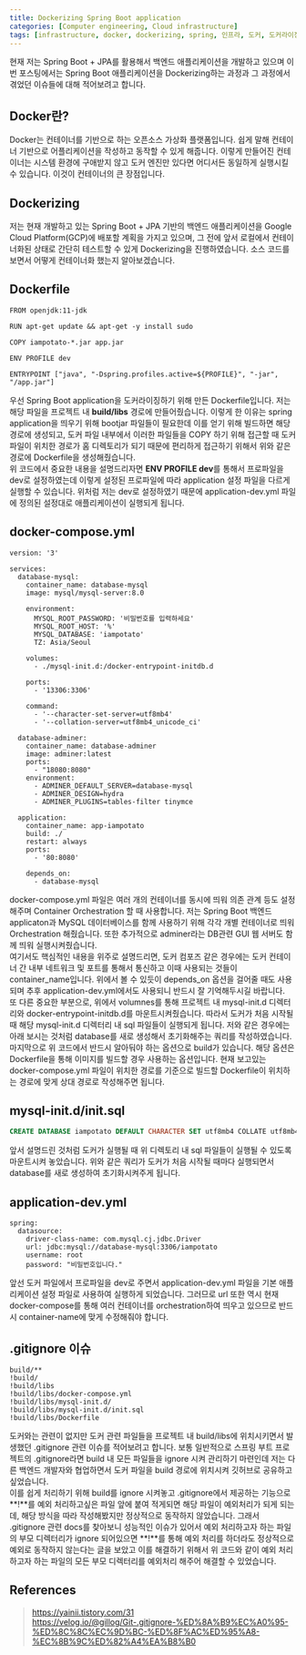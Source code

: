 ```yaml
---
title: Dockerizing Spring Boot application
categories: [Computer engineering, Cloud infrastructure]
tags: [infrastructure, docker, dockerizing, spring, 인프라, 도커, 도커라이징, 스프링]
---
```


현재 저는 Spring Boot + JPA를 활용해서 백엔드 애플리케이션을 개발하고 있으며 이번 포스팅에서는 Spring Boot 애플리케이션을 Dockerizing하는 과정과 그 과정에서 겪었던 이슈들에 대해 적어보려고 합니다.

## Docker란?
Docker는 컨테이너를 기반으로 하는 오픈소스 가상화 플랫폼입니다. 쉽게 말해 컨테이너 기반으로 어플리케이션을 작성하고 동작할 수 있게 해줍니다. 이렇게 만들어진 컨테이너는 시스템 환경에 구애받지 않고 도커 엔진만 있다면 어디서든 동일하게 실행시킬 수 있습니다. 이것이 컨테이너의 큰 장점입니다.

## Dockerizing
저는 현재 개발하고 있는 Spring Boot + JPA 기반의 백엔드 애플리케이션을 Google Cloud Platform(GCP)에 배포할 계획을 가지고 있으며, 그 전에 앞서 로컬에서 컨테이너화된 상태로 간단히 테스트할 수 있게 Dockerizing을 진행하였습니다. 소스 코드를 보면서 어떻게 컨테이너화 했는지 알아보겠습니다.

## Dockerfile
```
FROM openjdk:11-jdk

RUN apt-get update && apt-get -y install sudo

COPY iampotato-*.jar app.jar

ENV PROFILE dev

ENTRYPOINT ["java", "-Dspring.profiles.active=${PROFILE}", "-jar", "/app.jar"]
```   
    
우선 Spring Boot application을 도커라이징하기 위해 만든 Dockerfile입니다. 저는 해당 파일을 프로젝트 내 **build/libs** 경로에 만들어줬습니다. 이렇게 한 이유는 spring application을 띄우기 위해 bootjar 파일들이 필요한데 이를 얻기 위해 빌드하면 해당 경로에 생성되고, 도커 파일 내부에서 이러한 파일들을 COPY 하기 위해 접근할 때 도커 파일이 위치한 경로가 홈 디렉토리가 되기 때문에 편리하게 접근하기 위해서 위와 같은 경로에 Dockerfile을 생성해줬습니다.   
위 코드에서 중요한 내용을 설명드리자면 **ENV PROFILE dev**를 통해서 프로파일을 dev로 설정하였는데 이렇게 설정된 프로파일에 따라 application 설정 파일을 다르게 실행할 수 있습니다. 위처럼 저는 dev로 설정하였기 때문에 application-dev.yml 파일에 정의된 설정대로 애플리케이션이 실행되게 됩니다.

## docker-compose.yml
```
version: '3'

services:
  database-mysql:
    container_name: database-mysql
    image: mysql/mysql-server:8.0

    environment:
      MYSQL_ROOT_PASSWORD: '비밀번호를 입력하세요'
      MYSQL_ROOT_HOST: '%'
      MYSQL_DATABASE: 'iampotato'
      TZ: Asia/Seoul

    volumes:
      - ./mysql-init.d:/docker-entrypoint-initdb.d

    ports:
      - '13306:3306'

    command:
      - '--character-set-server=utf8mb4'
      - '--collation-server=utf8mb4_unicode_ci'

  database-adminer:
    container_name: database-adminer
    image: adminer:latest
    ports:
      - "18080:8080"
    environment:
      - ADMINER_DEFAULT_SERVER=database-mysql
      - ADMINER_DESIGN=hydra
      - ADMINER_PLUGINS=tables-filter tinymce

  application:
    container_name: app-iampotato
    build: ./
    restart: always
    ports:
      - '80:8080'

    depends_on:
      - database-mysql
```   
   
docker-compose.yml 파일은 여러 개의 컨테이너를 동시에 띄워 의존 관계 등도 설정해주며 Container Orchestration 할 때 사용합니다. 저는 Spring Boot 백엔드 applicaton과 MySQL 데이터베이스를 함께 사용하기 위해 각각 개별 컨테이너로 띄워 Orchestration 해줬습니다. 또한 추가적으로 adminer라는 DB관련 GUI 웹 서버도 함께 띄워 실행시켜줬습니다.   
여기서도 핵심적인 내용을 위주로 설명드리면, 도커 컴포즈 같은 경우에는 도커 컨테이너 간 내부 네트워크 및 포트를 통해서 통신하고 이때 사용되는 것들이 container_name입니다. 위에서 볼 수 있듯이 depends_on 옵션을 걸어줄 때도 사용되며 추후 application-dev.yml에서도 사용되니 반드시 잘 기억해두시길 바랍니다.   
또 다른 중요한 부분으로, 위에서 volumnes를 통해 프로젝트 내 mysql-init.d 디렉터리와 docker-entrypoint-initdb.d를 마운트시켜줬습니다. 따라서 도커가 처음 시작될 때 해당 mysql-init.d 디렉터리 내 sql 파일들이 실행되게 됩니다. 저와 같은 경우에는 아래 보시는 것처럼 database를 새로 생성해서 초기화해주는 쿼리를 작성하였습니다. 마지막으로 위 코드에서 반드시 알아둬야 하는 옵션으로 build가 있습니다. 해당 옵션은 Dockerfile을 통해 이미지를 빌드할 경우 사용하는 옵션입니다. 현재 보고있는 docker-compose.yml 파일이 위치한 경로를 기준으로 빌드할 Dockerfile이 위치하는 경로에 맞게 상대 경로로 작성해주면 됩니다.

## mysql-init.d/init.sql
```sql
CREATE DATABASE iampotato DEFAULT CHARACTER SET utf8mb4 COLLATE utf8mb4_unicode_ci;
```   
    
앞서 설명드린 것처럼 도커가 실행될 때 위 디렉토리 내 sql 파일들이 실행될 수 있도록 마운트시켜 놓았습니다. 위와 같은 쿼리가 도커가 처음 시작될 때마다 실행되면서 database를 새로 생성하여 초기화시켜주게 됩니다.

## application-dev.yml
```
spring:
  datasource:
    driver-class-name: com.mysql.cj.jdbc.Driver
    url: jdbc:mysql://database-mysql:3306/iampotato
    username: root
    password: "비밀번호입니다."
```   
   
앞선 도커 파일에서 프로파일을 dev로 주면서 application-dev.yml 파일을 기본 애플리케이션 설정 파일로 사용하여 실행하게 되었습니다. 그러므로 url 또한 역시 현재 docker-compose를 통해 여러 컨테이너를 orchestration하여 띄우고 있으므로 반드시 container-name에 맞게 수정해줘야 합니다. 

## .gitignore 이슈
```
build/**
!build/
!build/libs
!build/libs/docker-compose.yml
!build/libs/mysql-init.d/
!build/libs/mysql-init.d/init.sql
!build/libs/Dockerfile
```   
도커와는 관련이 없지만 도커 관련 파일들을 프로젝트 내 build/libs에 위치시키면서 발생했던 .gitignore 관련 이슈를 적어보려고 합니다. 보통 일반적으로 스프링 부트 프로젝트의 .gitignore라면 build 내 모든 파일들을 ignore 시켜 관리하기 마련인데 저는 다른 백엔드 개발자와 협업하면서 도커 파일을 build 경로에 위치시켜 깃허브로 공유하고 싶었습니다.   
이를 쉽게 처리하기 위해 build를 ignore 시켜놓고 .gitignore에서 제공하는 기능으로 **!**를 예외 처리하고싶은 파일 앞에 붙여 적게되면 해당 파일이 예외처리가 되게 되는데, 해당 방식을 따라 작성해봤지만 정상적으로 동작하지 않았습니다. 그래서 .gitignore 관련 docs를 찾아보니 성능적인 이슈가 있어서 예외 처리하고자 하는 파일의 부모 디렉터리가 ignore 되어있으면 **!**를 통해 예외 처리를 하더라도 정상적으로 예외로 동작하지 않는다는 글을 보았고 이를 해결하기 위해서 위 코드와 같이 예외 처리하고자 하는 파일의 모든 부모 디렉터리를 예외처리 해주어 해결할 수 있었습니다.   



## References
> https://yainii.tistory.com/31   
https://velog.io/@gillog/Git-.gitignore-%ED%8A%B9%EC%A0%95-%ED%8C%8C%EC%9D%BC-%ED%8F%AC%ED%95%A8-%EC%8B%9C%ED%82%A4%EA%B8%B0
